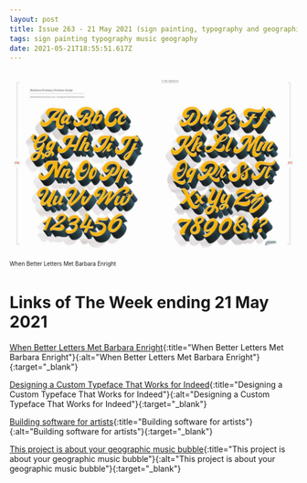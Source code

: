 ```yaml
---
layout: post
title: Issue 263 - 21 May 2021 (sign painting, typography and geographic music bubble)
tags: sign painting typography music geography
date: 2021-05-21T18:55:51.617Z
---
```

![When Better Letters Met Barbara Enright](/assets/uploads/issue-263.png "When Better Letters Met Barbara Enright")
<sub><sup>When Better Letters Met Barbara Enright</sup></sub>

# Links of The Week ending 21 May 2021

[When Better Letters Met Barbara Enright](https://betterletters.co/barbara/){:title="When Better Letters Met Barbara Enright"}{:alt="When Better Letters Met Barbara Enright"}{:target="_blank"}

[Designing a Custom Typeface That Works for Indeed](https://medium.com/indeed-design/designing-a-custom-typeface-that-works-for-indeed-b568583a19c){:title="Designing a Custom Typeface That Works for Indeed"}{:alt="Designing a Custom Typeface That Works for Indeed"}{:target="_blank"}

[Building software for artists](https://uxdesign.cc/building-software-for-artists-554fcff5bb20){:title="Building software for artists"}{:alt="Building software for artists"}{:target="_blank"}

[This project is about your geographic music bubble](https://pudding.cool/2021/04/music-bubble/){:title="This project is about your geographic music bubble"}{:alt="This project is about your geographic music bubble"}{:target="_blank"}